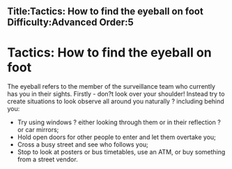 Title:Tactics: How to find the eyeball on foot
Difficulty:Advanced
Order:5
---
# Tactics: How to find the eyeball on foot

The eyeball refers to the member of the surveillance team who currently has you in their sights. Firstly - don?t look over your shoulder! Instead try to create situations to look observe all around you naturally ? including behind you:

*   Try using windows ? either looking through them or in their reflection ? or car mirrors;
*   Hold open doors for other people to enter and let them overtake you;
*   Cross a busy street and see who follows you;
*   Stop to look at posters or bus timetables, use an ATM, or buy something from a street vendor.